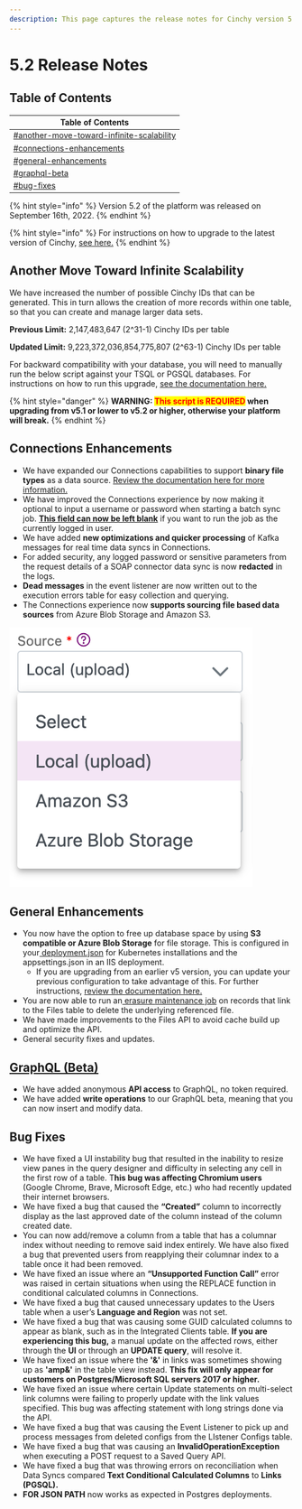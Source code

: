 ```yaml
---
description: This page captures the release notes for Cinchy version 5.2
---
```


# 5.2 Release Notes

## Table of Contents

| Table of Contents                                                                                                    |
| -------------------------------------------------------------------------------------------------------------------- |
| [#another-move-toward-infinite-scalability](5.2-release-notes.md#another-move-toward-infinite-scalability "mention") |
| [#connections-enhancements](5.2-release-notes.md#connections-enhancements "mention")                                 |
| [#general-enhancements](5.2-release-notes.md#general-enhancements "mention")                                         |
| [#graphql-beta](5.2-release-notes.md#graphql-beta "mention")                                                         |
| [#bug-fixes](5.2-release-notes.md#bug-fixes "mention")                                                               |

{% hint style="info" %}
Version 5.2 of the platform was released on September 16th, 2022.
{% endhint %}

{% hint style="info" %}
For instructions on how to upgrade to the latest version of Cinchy, [see here.](../../deployment-guide/upgrade-guides/)
{% endhint %}

## **Another Move Toward Infinite Scalability**

We have increased the number of possible Cinchy IDs that can be generated. This in turn allows the creation of more records within one table, so that you can create and manage larger data sets.

**Previous Limit:** 2,147,483,647 (2^31-1) Cinchy IDs per table

**Updated Limit:** 9,223,372,036,854,775,807 (2^63-1) Cinchy IDs per table

For backward compatibility with your database, you will need to manually run the below script against your TSQL or PGSQL databases. For instructions on how to run this upgrade, [see the documentation here.](../../deployment-guide/upgrade-guides/upgrading-cinchy-versions/cinchy-upgrade-utility.md)

{% hint style="danger" %}
**WARNING: **<mark style="color:red;">**This script is REQUIRED**</mark>** when upgrading from v5.1 or lower to v5.2 or higher, otherwise your platform will break.**
{% endhint %}

## Connections Enhancements

* We have expanded our Connections capabilities to support **binary file types** as a data source. [Review the documentation here for more information.](https://cli.docs.cinchy.com/builder-guide/configuring-a-data-sync/supported-data-sources/binary-file)
* We have improved the Connections experience by now making it optional to input a username or password when starting a batch sync job. [**This field can now be left blank**](https://cli.docs.cinchy.com/builder-guide/configuring-a-data-sync/xml-config-reference/jobs#2.-run-a-job-as-another-user) if you want to run the job as the currently logged in user.
* We have added **new optimizations and quicker processing** of Kafka messages for real time data syncs in Connections.
* For added security, any logged password or sensitive parameters from the request details of a SOAP connector data sync is now **redacted** in the logs.
* **Dead messages** in the event listener are now written out to the execution errors table for easy collection and querying.
* The Connections experience now **supports sourcing file based data sources** from Azure Blob Storage and Amazon S3.&#x20;

![You now have the option to choose Amazon S3 or Azure Blob Storage options when syncing a file as a data source in Connections](<../../.gitbook/assets/image (203).png>)

## General Enhancements

* You now have the option to free up database space by using **S3 compatible or Azure Blob Storage** for file storage. This is configured in your[ deployment.json](../../deployment-guide/deployment-installation-guides/kubernetes-deployment-installation/#3.1-configure-the-deployment.json) for Kubernetes installations and the appsettings.json in an IIS deployment.
  * If you are upgrading from an earlier v5 version, you can update your previous configuration to take advantage of this. For further instructions, [review the documentation here.](../../deployment-guide/deployment-installation-guides/kubernetes-deployment-installation/changing-your-file-storage-configuration.md)
* You are now able to run an[ erasure ](https://platform.docs.cinchy.com/guides-for-using-cinchy/builder-guides/creating-tables/data-controls/data-erasure)[maintenance job](../../guides-for-using-cinchy/additional-guides/maintenance.md) on records that link to the Files table to delete the underlying referenced file.
* We have made improvements to the Files API to avoid cache build up and optimize the API.
* General security fixes and updates.

## [GraphQL (Beta)](https://platform.docs.cinchy.com/guides-for-using-cinchy/additional-guides/graphql-beta)

* We have added anonymous **API access** to GraphQL, no token required.
* We have added **write operations** to our GraphQL beta, meaning that you can now insert and modify data.

## Bug Fixes

* We have fixed a UI instability bug that resulted in the inability to resize view panes in the query designer and difficulty in selecting any cell in the first row of a table. T**his bug was affecting Chromium users** (Google Chrome, Brave,  Microsoft Edge, etc.) who had recently updated their internet browsers.
* We have fixed a bug that caused the **“Created”** column to incorrectly display as the last approved date of the column instead of the column created date.
* You can now add/remove a column from a table that has a columnar index without needing to remove said index entirely. We have also fixed a bug that prevented users from reapplying their columnar index to a table once it had been removed.
* We have fixed an issue where an **“Unsupported Function Call”** error was raised in certain situations when using the REPLACE function in conditional calculated columns in Connections.
* We have fixed a bug that caused unnecessary updates to the Users table when a user’s **Language and Region** was not set.
* We have fixed a bug that was causing some GUID calculated columns to appear as blank, such as in the Integrated Clients table. **If you are experiencing this bug,** a manual update on the affected rows, either through the **UI** or through an **UPDATE query**, will resolve it.
* We have fixed an issue where the **'&'** in links was sometimes showing up as **'amp&'** in the table view instead. **This fix will only appear for customers on Postgres/Microsoft SQL servers 2017 or higher.**
* We have fixed an issue where certain Update statements on multi-select link columns were failing to properly update with the link values specified. This bug was affecting statement with long strings done via the API.
* We have fixed a bug that was causing the Event Listener to pick up and process messages from deleted configs from the LIstener Configs table.&#x20;
* We have fixed a bug that was causing an **InvalidOperationException** when executing a POST request to a Saved Query API.
* We have fixed a bug that was throwing errors on reconciliation when Data Syncs compared **Text Conditional Calculated Columns** to **Links (PGSQL).**
* **FOR JSON PATH** now works as expected in Postgres deployments.

